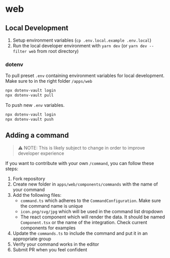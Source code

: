 # web

## Local Development

1. Setup environment variables (`cp .env.local.example .env.local`)
2. Run the local developer environment with `yarn dev` (or `yarn dev --filter web` from root directory)

### dotenv

To pull preset `.env` containing environment variables for local development. Make sure to in the right folder `/apps/web`

```sh
npx dotenv-vault login
npx dotenv-vault pull
```

To push new `.env` variables.

```sh
npx dotenv-vault login
npx dotenv-vault push
```
## Adding a command

> ⚠️ NOTE: This is likely subject to change in order to improve developer experience

If you want to contribute with your own `/command`, you can follow these steps:

1. Fork repository
2. Create new folder in `apps/web/components/commands` with the name of your command
3. Add the following files:
   - `command.ts` which adheres to the `CommandConfiguration`. Make sure the command name is unique
   - `icon.png/svg/jpg` which will be used in the command list dropdown
   - The react component which will render the data. It should be named `Component.tsx` or the name of the integration. Check current components for examples
4. Update the `commands.ts` to include the command and put it in an appropriate group
5. Verify your command works in the editor
6. Submit PR when you feel confident
